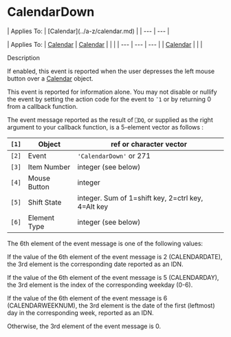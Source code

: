 




<h1 class="heading"><span class="name">CalendarDown</span></h1>
| Applies To: | [Calendar](../a-z/calendar.md) |
| --- | ---  |

| Applies To: | [Calendar](../a-z/calendar.md) | [Calendar](../a-z/calendar.md) |  |  |
| --- | --- | ---  |
| [Calendar](../a-z/calendar.md) |  |  |


Description


If enabled, this event is reported when the user depresses the left mouse
button over a [Calendar](../a-z/calendar.md) object.


This event is reported for information alone. You may not disable or nullify
the event by setting the action code for the event to `¯1` or by returning 0 from a callback function.


The event message reported as the result of `⎕DQ`,
or supplied as the right argument to your callback function, is a 5-element
vector as follows :

| `[1]` | Object | ref or character vector |
| --- | --- | ---  |
| `[2]` | Event | `'CalendarDown'` or 271 |
| `[3]` | Item Number | integer (see below) |
| `[4]` | Mouse Button | integer |
| `[5]` | Shift State | integer. Sum of 1=shift key, 2=ctrl key, 4=Alt key |
| `[6]` | Element Type | integer (see below) |



The 6th element of the event message is one of the following values:


If the value of the 6th element of the event message is 2
(CALENDARDATE), the 3rd element is the corresponding date reported as
an IDN.


If the value of the 6th element of the event message is 5
(CALENDARDAY), the 3rd element is the index of the corresponding
weekday (0-6).


If the value of the 6th element of the event message is 6
(CALENDARWEEKNUM), the 3rd element is the date of the first
(leftmost) day in the corresponding week, reported as an IDN.


Otherwise, the 3rd element of the event message is 0.


